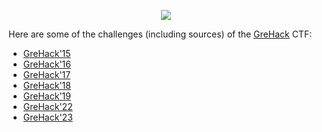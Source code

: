 <p align="center"><img src="Logo.png"></p>

Here are some of the challenges (including sources) of the
[GreHack](https://grehack.fr) CTF:
 * [GreHack'15](/2015)
 * [GreHack'16](/2016)
 * [GreHack'17](/2017)
 * [GreHack'18](/2018)
 * [GreHack'19](/2019)
 * [GreHack'22](/2022)
 * [GreHack'23](/2023)
